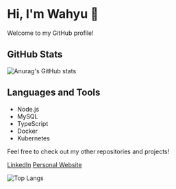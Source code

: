 # Hi, I'm Wahyu 👋

Welcome to my GitHub profile! 
## GitHub Stats
![Anurag's GitHub stats](https://github-readme-stats.vercel.app/api?username=WahyuBagasDwiPrasetyo&show_icons=true&theme=radical)

## Languages and Tools
- Node.js
- MySQL
- TypeScript
- Docker
- Kubernetes

Feel free to check out my other repositories and projects!

[LinkedIn](https://www.linkedin.com/in/wahyu123/)
[Personal Website](https://wahyu123.dev)

![Top Langs](https://github-readme-stats.vercel.app/api/top-langs/?username=WahyuBagasDwiPrasetyo&layout=compact&theme=radical)
